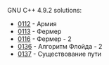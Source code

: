 GNU C++ 4.9.2 solutions:

- [0112](0112/solution.cpp) - Армия
- [0113](0113/solution.cpp) - Фермер
- [0116](0116/solution.cpp) - Фермер - 2
- [0136](0136/solution.cpp) - Алгоритм Флойда - 2
- [0137](0137/solution.cpp) - Существование пути
